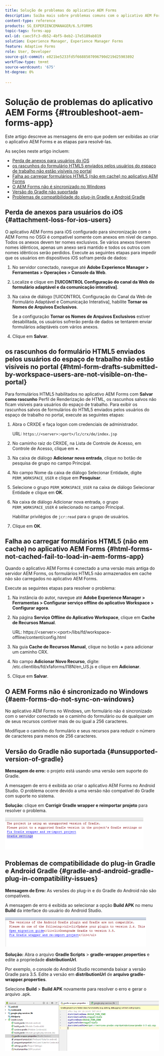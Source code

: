 ```yaml
---
title: Solução de problemas do aplicativo AEM Forms
description: Saiba mais sobre problemas comuns com o aplicativo AEM Forms e como solucioná-los.
content-type: reference
products: SG_EXPERIENCEMANAGER/6.5/FORMS
topic-tags: forms-app
exl-id: caec5fc3-db52-4bf5-8eb2-17e5189ab819
solution: Experience Manager, Experience Manager Forms
feature: Adaptive Forms
role: User, Developer
source-git-commit: e821be5233fd5f6688507096790d219d25903892
workflow-type: tm+mt
source-wordcount: '675'
ht-degree: 0%

---
```


# Solução de problemas do aplicativo AEM Forms {#troubleshoot-aem-forms-app}

Este artigo descreve as mensagens de erro que podem ser exibidas ao criar o aplicativo AEM Forms e as etapas para resolvê-las.

As seções neste artigo incluem:

* [Perda de anexos para usuários do iOS](/help/forms/using/issues-aem-forms-app.md#attachment-loss-for-ios-users)
* [os rascunhos do formulário HTML5 enviados pelos usuários do espaço de trabalho não estão visíveis no portal](/help/forms/using/issues-aem-forms-app.md#html-form-drafts-submitted-by-workspace-users-are-not-visible-on-the-portal)
* [Falha ao carregar formulários HTML5 (não em cache) no aplicativo AEM Forms](/help/forms/using/issues-aem-forms-app.md#html-forms-not-cached-fail-to-load-in-aem-forms-app)
* [O AEM Forms não é sincronizado no Windows](/help/forms/using/issues-aem-forms-app.md#aem-forms-do-not-sync-on-windows)
* [Versão do Gradle não suportada](/help/forms/using/issues-aem-forms-app.md#unsupported-version-of-gradle)
* [Problemas de compatibilidade do plug-in Gradle e Android Gradle](/help/forms/using/issues-aem-forms-app.md#gradle-and-android-gradle-plug-in-compatibility-issues)

## Perda de anexos para usuários do iOS {#attachment-loss-for-ios-users}

O aplicativo AEM Forms para iOS configurado para sincronização com o AEM Forms no OSGi é compatível somente com anexos em nível de campo. Todos os anexos devem ter nomes exclusivos. Se vários anexos tiverem nomes idênticos, apenas um anexo será mantido e todos os outros com nomes idênticos serão perdidos. Execute as seguintes etapas para impedir que os usuários em dispositivos iOS sofram perda de dados:

1. No servidor conectado, navegue até **Adobe Experience Manager > Ferramentas > Operações > Console da Web**.
1. Localize e clique em **[!UICONTROL Configuração do canal da Web do formulário adaptável e da comunicação interativa]**.
1. Na caixa de diálogo [!UICONTROL Configuração do Canal da Web de Formulário Adaptável e Comunicação Interativa], habilite **Tornar os Nomes de Arquivos Exclusivos**.

   Se a configuração **Tornar os Nomes de Arquivos Exclusivos** estiver desabilitada, os usuários sofrerão perda de dados se tentarem enviar formulários adaptáveis com vários anexos.

1. Clique em **Salvar**.

## os rascunhos do formulário HTML5 enviados pelos usuários do espaço de trabalho não estão visíveis no portal {#html-form-drafts-submitted-by-workspace-users-are-not-visible-on-the-portal}

Para formulários HTML5 habilitados no aplicativo AEM Forms com **Salvar como rascunho** Perfil de Renderização de HTML, os rascunhos salvos não ficam visíveis para usuários do espaço de trabalho. Para exibir os rascunhos salvos de formulários do HTML5 enviados pelos usuários do espaço de trabalho no portal, execute as seguintes etapas:

1. Abra o CRXDE e faça logon com credenciais de administrador.

   URL: `https://<server>:<port>/lc/crx/de/index.jsp`

1. No caminho raiz do CRXDE, na Lista de Controle de Acesso, em Controle de Acesso, clique em **+**.
1. Na caixa de diálogo **Adicionar nova entrada**, clique no botão de pesquisa de grupo no campo Principal.
1. No campo Nome da caixa de diálogo Selecionar Entidade, digite `PERM_WORKSPACE_USER` e clique em **Pesquisar**.
1. Selecione o grupo `PERM_WORKSPACE_USER` na caixa de diálogo Selecionar Entidade e clique em **OK**.
1. Na caixa de diálogo Adicionar nova entrada, o grupo `PERM_WORKSPACE_USER` é selecionado no campo Principal.

   Habilitar privilégios de `jcr:read` para o grupo de usuários.

1. Clique em **OK**.

## Falha ao carregar formulários HTML5 (não em cache) no aplicativo AEM Forms {#html-forms-not-cached-fail-to-load-in-aem-forms-app}

Quando o aplicativo AEM Forms é conectado a uma versão mais antiga do servidor AEM Forms, os formulários HTML5 não armazenados em cache não são carregados no aplicativo AEM Forms.

Execute as seguintes etapas para resolver o problema:

1. Na instância do autor, navegue até **Adobe Experience Manager > Ferramentas > Configurar serviço offline do aplicativo Workspace > Configurar agora**.
1. Na página **Serviço Offline do Aplicativo Workspace**, clique em **Cache de Recursos Manual**.

   URL: https://&lt;server>:&lt;port>/libs/fd/workspace-offline/content/config.html

1. Na guia **Cache de Recursos Manual**, clique no botão **+** para adicionar um caminho CRX.
1. No campo **Adicionar Novo Recurso**, digite: /etc.clientlibs/fd/xfaforms/I18N/en_US.js e clique em **Adicionar**.
1. Clique em **Salvar**.

## O AEM Forms não é sincronizado no Windows {#aem-forms-do-not-sync-on-windows}

No aplicativo AEM Forms no Windows, um formulário não é sincronizado com o servidor conectado se o caminho do formulário ou de qualquer um de seus recursos contiver mais de ou igual a 256 caracteres.

Modifique o caminho do formulário e seus recursos para reduzir o número de caracteres para menos de 256 caracteres.

## Versão do Gradle não suportada {#unsupported-version-of-gradle}

**Mensagem de erro:** o projeto está usando uma versão sem suporte do Gradle.

A mensagem de erro é exibida ao criar o aplicativo AEM Forms no Android Studio. O problema ocorre devido a uma versão não compatível do Gradle com suporte no sistema.

**Solução:** clique em **Corrigir Gradle wrapper e reimportar projeto** para resolver o problema.

![gradle_unsupported_version](assets/gradle_unsupported_version.png)

## Problemas de compatibilidade do plug-in Gradle e Android Gradle {#gradle-and-android-gradle-plug-in-compatibility-issues}

**Mensagem de Erro:** As versões do plug-in e do Gradle do Android não são compatíveis.

A mensagem de erro é exibida ao selecionar a opção **Build APK** no menu **Build** da interface do usuário do Android Studio.

![compatibilidade_de_plug-in_de_gradle](assets/gradle_plugin_compatibility.png)

**Solução:** Abra o arquivo **Gradle Scripts** > **gradle-wrapper.properties** e edite a propriedade **distributionUrl**.

Por exemplo, o console do Android Studio recomenda baixar a versão Gradle para 3.5. Edite a versão em **distributionUrl** de **arquivo gradle-wrapper.properties**.

Selecione **Build** > **Build APK** novamente para resolver o erro e gerar o arquivo .apk.

![propriedades_do_wrapper_de_gradle](assets/gradle_wrapper_properties.png)
